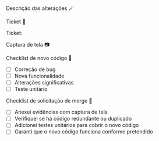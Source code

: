 Descrição das alterações 🪄
<!-- Descrição sobre as alterações abaixo -->

Ticket 📂
<!-- Defina o link do ticket abaixo -->
Ticket:

Captura de tela 📷
<!-- Anexe a captura de tela abaixo -->

Checklist de novo código 💾
- [ ] Correção de bug
- [ ] Nova funcionalidade
- [ ] Alterações significativas
- [ ] Teste unitário

Checklist de solicitação de merge 💯
- [ ] Anexei evidências com captura de tela
- [ ] Verifiquei se há código redundante ou duplicado
- [ ] Adicionei testes unitários para cobrir o novo código
- [ ] Garanti que o novo código funciona conforme pretendido
